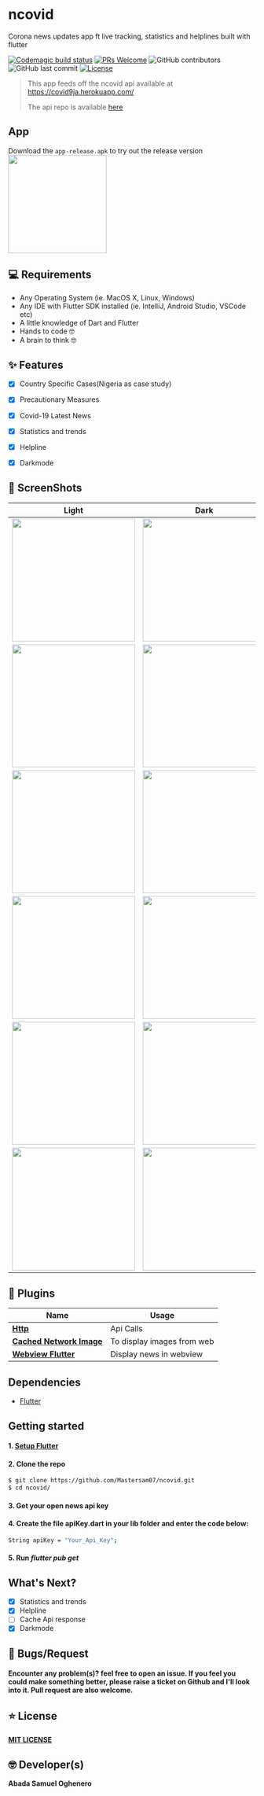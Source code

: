 # ncovid

Corona news updates app ft live tracking, statistics and helplines built with flutter

[![Codemagic build status](https://api.codemagic.io/apps/5e9024970fc3d420b7d40597/5e9024970fc3d420b7d40596/status_badge.svg)](https://codemagic.io/apps/5e9024970fc3d420b7d40597/5e9024970fc3d420b7d40596/latest_build)
[![PRs Welcome](https://img.shields.io/badge/PRs-welcome-success.svg?style=flat-square)](https://github.com/Mastersam07/ncovid/pulls)
![GitHub contributors](https://img.shields.io/github/contributors/mastersam07/ncovid?color=success&style=flat-square)
![GitHub last commit](https://img.shields.io/github/last-commit/mastersam07/ncovid?style=flat-square)
[![License](https://img.shields.io/badge/license-MIT-success.svg?style=flat-square)](https://github.com/Mastersam07/ncovid/blob/master/LICENSE)

>
> This app feeds off the ncovid api available at https://covid9ja.herokuapp.com/
>
> The api repo is available <a href="https://github.com/Mastersam07/ncovid-19-api"> here</a>
>

## App
Download the `app-release.apk` to try out the release version
<br>
<a href="https://bit.ly/releasetojuwa"><img src="https://playerzon.com/asset/download.png" width="200"></img></a>
<br>

## 💻 Requirements
* Any Operating System (ie. MacOS X, Linux, Windows)
* Any IDE with Flutter SDK installed (ie. IntelliJ, Android Studio, VSCode etc)
* A little knowledge of Dart and Flutter
* Hands to code 🤓
* A brain to think 🤓

## ✨ Features
- [x] Country Specific Cases(Nigeria as case study)
- [x] Precautionary Measures
- [x] Covid-19 Latest News
- [x] Statistics and trends
- [x] Helpline
- [x] Darkmode


## 📸 ScreenShots


| Light| Dark|
|------|-------|
|<img src="ss/1.png" width="250">|<img src="ss/1a.png" width="250">|
|<img src="ss/2.png" width="250">|<img src="ss/2a.png" width="250">|
|<img src="ss/3.png" width="250">|<img src="ss/3a.png" width="250">|
|<img src="ss/4.png" width="250">|<img src="ss/4a.png" width="250">|
|<img src="ss/5.png" width="250">|<img src="ss/5a.png" width="250">|
|<img src="ss/6.png" width="250">|<img src="ss/6a.png" width="250">|

## 🔌 Plugins
| Name | Usage |
|------|-------|
|[**Http**](https://pub.dev/packages/http)| Api Calls|
|[**Cached Network Image**](https://pub.dev/packages/cached_network_image)| To display images from web|
|[**Webview Flutter**](https://pub.dev/packages/webview_flutter)| Display news in webview|

## Dependencies
* [Flutter](https://flutter.dev/)

## Getting started

#### 1. [Setup Flutter](https://flutter.dev/docs/get-started/install)

#### 2. Clone the repo

```sh
$ git clone https://github.com/Mastersam07/ncovid.git
$ cd ncovid/
```

#### 3. Get your open news api key

#### 4. Create the file apiKey.dart in your lib folder and enter the code below:
 
```sh
String apiKey = "Your_Api_Key";
```

#### 5. Run _flutter pub get_

## What's Next?
 - [x] Statistics and trends
 - [x] Helpline
 - [ ] Cache Api response
 - [x] Darkmode
 
## 🐛 Bugs/Request
#### Encounter any problem(s)? feel free to open an issue. If you feel you could make something better, please raise a ticket on Github and I'll look into it. Pull request are also welcome.

## ⭐️ License
#### <a href="https://github.com/Mastersam07/ncovid/blob/master/LICENSE">MIT LICENSE</a>

## 🤓 Developer(s)
**Abada Samuel Oghenero**
